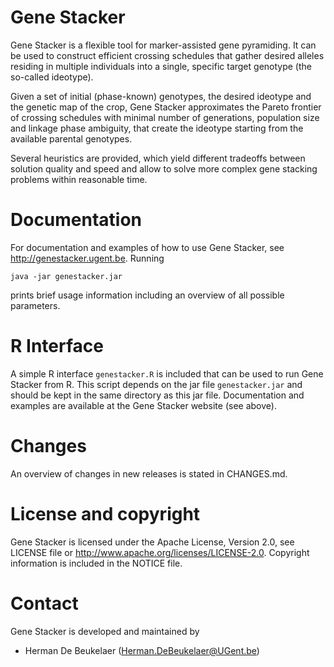 Gene Stacker
============

Gene Stacker is a flexible tool for marker-assisted gene pyramiding. It can be used
to construct efficient crossing schedules that gather desired alleles residing in
multiple individuals into a single, specific target genotype (the so-called ideotype).

Given a set of initial (phase-known) genotypes, the desired ideotype and the genetic map
of the crop, Gene Stacker approximates the Pareto frontier of crossing schedules with
minimal number of generations, population size and linkage phase ambiguity, that create
the ideotype starting from the available parental genotypes.

Several heuristics are provided, which yield different tradeoffs between solution quality
and speed and allow to solve more complex gene stacking problems within reasonable time.

Documentation
=============

For documentation and examples of how to use Gene Stacker, see http://genestacker.ugent.be.
Running

```
java -jar genestacker.jar
```

prints brief usage information including an overview of all possible parameters.

R Interface
===========

A simple R interface `genestacker.R` is included that can be used to run Gene Stacker from R.
This script depends on the jar file `genestacker.jar` and should be kept in the same directory
as this jar file. Documentation and examples are available at the Gene Stacker website (see above).

Changes
========

An overview of changes in new releases is stated in CHANGES.md.

License and copyright
=====================

Gene Stacker is licensed under the Apache License, Version 2.0, see LICENSE file or
http://www.apache.org/licenses/LICENSE-2.0. Copyright information is included in the
NOTICE file.

Contact
=======

Gene Stacker is developed and maintained by

 - Herman De Beukelaer (Herman.DeBeukelaer@UGent.be)



